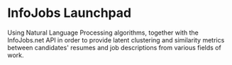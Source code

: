 # InfoJobs Launchpad

Using Natural Language Processing algorithms, together with the InfoJobs.net API in order to provide latent clustering and similarity metrics between candidates' resumes and job descriptions from various fields of work.
